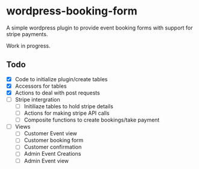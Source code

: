 # wordpress-booking-form
A simple wordpress plugin to provide event booking forms with support for stripe payments.

Work in progress.

## Todo

- [x] Code to initialize plugin/create tables
- [x] Accessors for tables
- [x] Actions to deal with post requests
- [ ] Stripe intergration
  - [ ] Initiliaze tables to hold stripe details
  - [ ] Actions for making stripe API calls
  - [ ] Composite functions to create bookings/take payment
- [ ] Views
  - [ ] Customer Event view
  - [ ] Customer booking form
  - [ ] Customer confirmation
  - [ ] Admin Event Creations
  - [ ] Admin Event view
